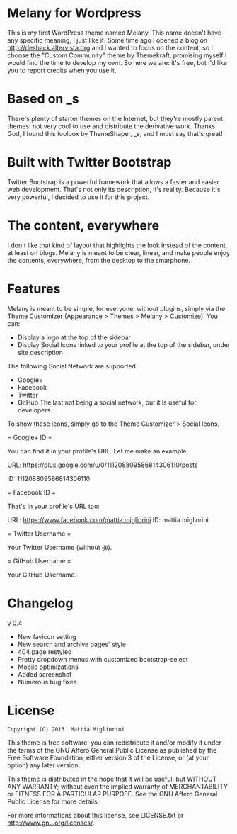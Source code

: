 Melany for Wordpress
====================

This is my first WordPress theme named Melany. This name doesn't have any specific meaning, I just like it. Some time ago I opened a blog on http://deshack.altervista.org and I wanted to focus on the content, so I choose the "Custom Community" theme by Themekraft, promising myself I would find the time to develop my own. So here we are: it's free, but I'd like you to report credits when you use it.

Based on _s
===========

There's plenty of starter themes on the Internet, but they're mostly parent themes: not very cool to use and distribute the derivative work. Thanks God, I found this toolbox by ThemeShaper, _s, and I must say that's great!

Built with Twitter Bootstrap
============================

Twitter Bootstrap is a powerful framework that allows a faster and easier web development. That's not only its description, it's reality. Because it's very powerful, I decided to use it for this project.

The content, everywhere
=======================

I don't like that kind of layout that highlights the look instead of the content, at least on blogs. Melany is meant to be clear, linear, and make people enjoy the contents, everywhere, from the desktop to the smarphone.

Features
========

Melany is meant to be simple, for everyone, without plugins, simply via the Theme Customizer (Appearance > Themes > Melany > Customize).
You can:
* Display a logo at the top of the sidebar
* Display Social Icons linked to your profile at the top of the sidebar, under site description

The following Social Network are supported:
* Google+
* Facebook
* Twitter
* GitHub
The last not being a social network, but it is useful for developers.

To show these icons, simply go to the Theme Customizer > Social Icons.

= Google+ ID =

You can find it in your profile's URL. Let me make an example:

URL: https://plus.google.com/u/0/111208809586814306110/posts

ID: 111208809586814306110


= Facebook ID =

That's in your profile's URL too:

URL: https://www.facebook.com/mattia.migliorini
ID: mattia.migliorini


= Twitter Username =

Your Twitter Username (without @).


= GitHub Username =

Your GitHub Username.

Changelog
=========

v 0.4
* New favicon setting
* New search and archive pages' style
* 404 page restyled
* Pretty dropdown menus with customized bootstrap-select
* Mobile optimizations
* Added screenshot
* Numerous bug fixes

License
=======

	Copyright (C) 2013  Mattia Migliorini

This theme is free software: you can redistribute it and/or modify
it under the terms of the GNU Affero General Public License as
published by the Free Software Foundation, either version 3 of the
License, or (at your option) any later version.

This theme is distributed in the hope that it will be useful,
but WITHOUT ANY WARRANTY; without even the implied warranty of
MERCHANTABILITY or FITNESS FOR A PARTICULAR PURPOSE. See the
GNU Affero General Public License for more details.

For more informations about this license, see LICENSE.txt or
<http://www.gnu.org/licenses/>.
